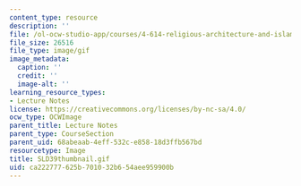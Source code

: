 ```yaml
---
content_type: resource
description: ''
file: /ol-ocw-studio-app/courses/4-614-religious-architecture-and-islamic-cultures-fall-2002/ca222777625b701032b654aee959900b_SLD39thumbnail.gif
file_size: 26516
file_type: image/gif
image_metadata:
  caption: ''
  credit: ''
  image-alt: ''
learning_resource_types:
- Lecture Notes
license: https://creativecommons.org/licenses/by-nc-sa/4.0/
ocw_type: OCWImage
parent_title: Lecture Notes
parent_type: CourseSection
parent_uid: 68abeaab-4eff-532c-e858-18d3ffb567bd
resourcetype: Image
title: SLD39thumbnail.gif
uid: ca222777-625b-7010-32b6-54aee959900b
---
```

